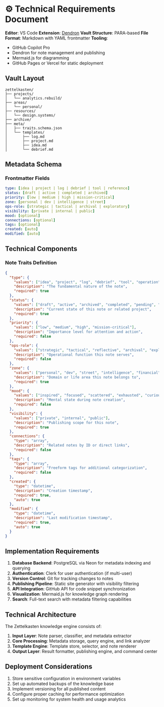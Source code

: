 # ⚙️ Technical Requirements Document

**Editor**: VS Code
**Extension**: [Dendron](https://wiki.dendron.so/)
**Vault Structure**: PARA-based
**File Format**: Markdown with YAML frontmatter
**Tooling**:

* GitHub Copilot Pro
* Dendron for note management and publishing
* Mermaid.js for diagramming
* GitHub Pages or Vercel for static deployment

## Vault Layout

```
zettelkasten/
├── projects/
│   └── analytics.rebuild/
├── areas/
│   └── personal/
├── resources/
│   └── design.systems/
├── archive/
├── meta/
│   ├── traits.schema.json
│   └── templates/
│       ├── log.md
│       ├── project.md
│       ├── idea.md
│       └── debrief.md
```

## Metadata Schema

### Frontmatter Fields

```yaml
type: [idea | project | log | debrief | tool | reference]
status: [draft | active | completed | archived]
priority: [low | medium | high | mission-critical]
zone: [personal | dev | intelligence | street]
ops-role: [strategic | tactical | archival | exploratory]
visibility: [private | internal | public]
mood: [optional]
connections: [optional]
tags: [optional]
created: [auto]
modified: [auto]
```

## Technical Components

### Note Traits Definition

```json
{
  "type": {
    "values": ["idea", "project", "log", "debrief", "tool", "operation", "contact", "reference", "code"],
    "description": "The fundamental nature of the note",
    "required": true
  },
  "status": {
    "values": ["draft", "active", "archived", "completed", "pending", "abandoned"],
    "description": "Current state of this note or related project",
    "required": true
  },
  "priority": {
    "values": ["low", "medium", "high", "mission-critical"],
    "description": "Importance level for attention and action",
    "required": false
  },
  "ops-role": {
    "values": ["strategic", "tactical", "reflective", "archival", "exploratory"],
    "description": "Operational function this note serves",
    "required": false
  },
  "zone": {
    "values": ["personal", "dev", "street", "intelligence", "financial", "health"],
    "description": "Domain or life area this note belongs to",
    "required": true
  },
  "mood": {
    "values": ["inspired", "focused", "scattered", "exhausted", "curious", "frustrated", "confident"],
    "description": "Mental state during note creation",
    "required": false
  },
  "visibility": {
    "values": ["private", "internal", "public"],
    "description": "Publishing scope for this note",
    "required": true
  },
  "connections": {
    "type": "array",
    "description": "Related notes by ID or direct links",
    "required": false
  },
  "tags": {
    "type": "array",
    "description": "Freeform tags for additional categorization",
    "required": false
  },
  "created": {
    "type": "datetime",
    "description": "Creation timestamp",
    "required": true,
    "auto": true
  },
  "modified": {
    "type": "datetime",
    "description": "Last modification timestamp",
    "required": true,
    "auto": true
  }
}
```

## Implementation Requirements

1. **Database Backend**: PostgreSQL via Neon for metadata indexing and querying
2. **Authentication**: Clerk for user authentication (if multi-user)
3. **Version Control**: Git for tracking changes to notes
4. **Publishing Pipeline**: Static site generator with visibility filtering
5. **API Integration**: GitHub API for code snippet synchronization
6. **Visualization**: Mermaid.js for knowledge graph rendering
7. **Search**: Full-text search with metadata filtering capabilities

## Technical Architecture

The Zettelkasten knowledge engine consists of:

1. **Input Layer**: Note parser, classifier, and metadata extractor
2. **Core Processing**: Metadata storage, query engine, and link analyzer
3. **Template Engine**: Template store, selector, and note renderer
4. **Output Layer**: Result formatter, publishing engine, and command center

## Deployment Considerations

1. Store sensitive configuration in environment variables
2. Set up automated backups of the knowledge base
3. Implement versioning for all published content
4. Configure proper caching for performance optimization
5. Set up monitoring for system health and usage analytics